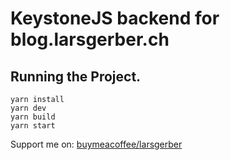 # KeystoneJS backend for blog.larsgerber.ch

## Running the Project.

``` none
yarn install
yarn dev
yarn build
yarn start
```

Support me on: [buymeacoffee/larsgerber](https://www.buymeacoffee.com/larsgerber)
